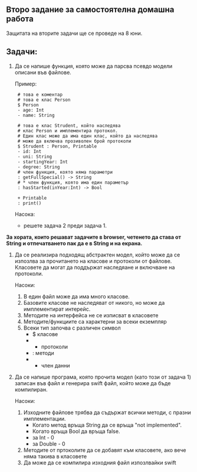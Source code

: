 ## Второ задание за самостоятелна домашна работа

Защитата на вторите задачи ще се проведе на 8 юни. 

## Задачи:

1. Да се напише функция, която може да парсва псевдо модели описани във файлове.

	Пример: 
	
	 	# това е коментар
		# това е клас Person
		$ Person
		- age: Int
		- name: String

		# това е клас Strudent, който наследява 
		# клас Person и имплементира протокол.
		# Един клас може да има един клас, който да наследява
		# може да включва прозиволен брой протоколи
		$ Strudent : Person, Printable
		- id: Int
		- uni: String
		- startingYear: Int
		- degree: String
		# член функция, която няма параметри
		: getFullSpecial() -> String
		# * член функция, която има един параметър
		: hasStarted(inYear:Int) -> Bool
		
		+ Printable
		: print()

	Насока:
	* решете задача 2 преди задача 1.

__За хората, които решават задачите в browser, четенето да става от String и отпечатването пак да е в String и на екрана.__
		
1. Да се реализира подходящ абстрактен модел, който може да се изпозлва зa прочитането на класове и протоколи от файлове. Класовете да могат да поддържат наследяане и включване на протоколи.
	
	Насоки: 
	1. В един файл може да има много класове.
	2. Базовите класове не наследяват от никого, но може да имплементират интерейс.
	3. Методите на интерфейса не се изписват в класовете
	4. Методите/функциите са характерни за всеки екземпляр
	5. Всеки тип започва с различен символ
		* $ класове
		* + протоколи
		* : методи
		* - член данни

1. Да се напише програма, която прочита модел (като този от задача 1) записан във файл и генерира swift файл, който може да бъде компилиран.
 

	Насоки: 
	
	1. Изходните файлове трябва да съдържат всички методи, с празни имплементации.
		* Когато метод връща String да се връща "not implemented".
		* Когато връща Bool да връща false.
		* за Int - 0
		* за Double - 0
	2. Методите от пртоколите да се добавят към класовете, ако вече няма такива в класовете
	3. Да може да се компилира изходния файл изпозлвайки swift